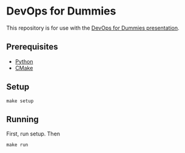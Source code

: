 # DevOps for Dummies

This repository is for use with the [DevOps for Dummies presentation](https://docs.google.com/presentation/d/1EKEJVaD3OaV06xzmqlDJQboVMEYri4rgAx2SYJOAtIo/edit#slide=id.p).

## Prerequisites

* [Python](https://www.python.org/)
* [CMake](https://cmake.org/)

## Setup
```shell
make setup
```

## Running
First, run setup. Then
```shell
make run
```
